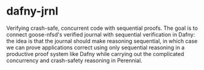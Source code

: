 # dafny-jrnl

Verifying crash-safe, concurrent code with sequential proofs. The goal is to
connect goose-nfsd's verified journal with sequential verification in Dafny: the
idea is that the journal should make reasoning sequential, in which case we can
prove applications correct using only sequential reasoning in a productive proof
system like Dafny while carrying out the complicated concurrency and
crash-safety reasoning in Perennial.

